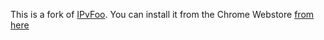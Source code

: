 This is a fork of [IPvFoo](http://ipvfoo.googlecode.com). You can install it from the Chrome Webstore [from here](https://chrome.google.com/webstore/detail/ipvfoo-hyperboria-edition/klnbkhdpiindiigfpbblonnajhcagpmk)
